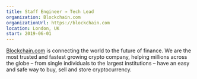 ```yaml
---
title: Staff Engineer → Tech Lead
organization: Blockchain.com
organizationUrl: https://blockchain.com
location: London, UK
start: 2019-06-01
---
```


[Blockchain.com](https://blockchain.com) is connecting the world to the future of finance. We are the most trusted and fastest growing crypto company, helping millions across the globe – from single individuals to the largest institutions – have an easy and safe way to buy, sell and store cryptocurrency.